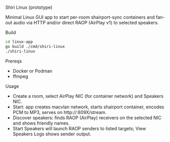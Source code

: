 Shiri Linux (prototype)

Minimal Linux GUI app to start per-room shairport-sync containers and fan-out audio via HTTP and/or direct RAOP (AirPlay v1) to selected speakers.

Build

```bash
cd linux-app
go build ./cmd/shiri-linux
./shiri-linux
```

Prereqs

- Docker or Podman
- ffmpeg

Usage

- Create a room, select AirPlay NIC (for container network) and Speakers NIC.
- Start: app creates macvlan network, starts shairport container, encodes PCM to MP3, serves on http://<speaker-ip>:809X/stream.
- Discover speakers: finds RAOP (AirPlay) receivers on the selected NIC and shows friendly names.
- Start Speakers will launch RAOP senders to listed targets; View Speakers Logs shows sender output.



